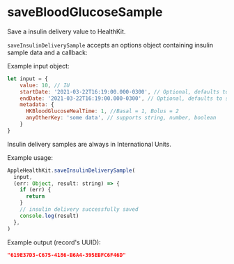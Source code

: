 # saveBloodGlucoseSample

Save a insulin delivery value to HealthKit.

`saveInsulinDeliverySample` accepts an options object containing insulin sample data and a callback:

Example input object:

```javascript
let input = {
    value: 10, // IU
    startDate: '2021-03-22T16:19:00.000-0300', // Optional, defaults to now
    endDate: '2021-03-22T16:19:00.000-0300', // Optional, defaults to startDate
    metadata: {
      HKBloodGlucoseMealTime: 1, //Basal = 1, Bolus = 2
      anyOtherKey: 'some data', // supports string, number, boolean
    }
}
```

Insulin delivery samples are always in International Units.

Example usage:

```javascript
AppleHealthKit.saveInsulinDeliverySample(
  input,
  (err: Object, result: string) => {
    if (err) {
      return
    }
    // insulin delivery successfully saved
    console.log(result)
  },
)
```

Example output (record's UUID):

```json
"619E37D3-C675-4186-B6A4-395EBFC6F46D"
```
